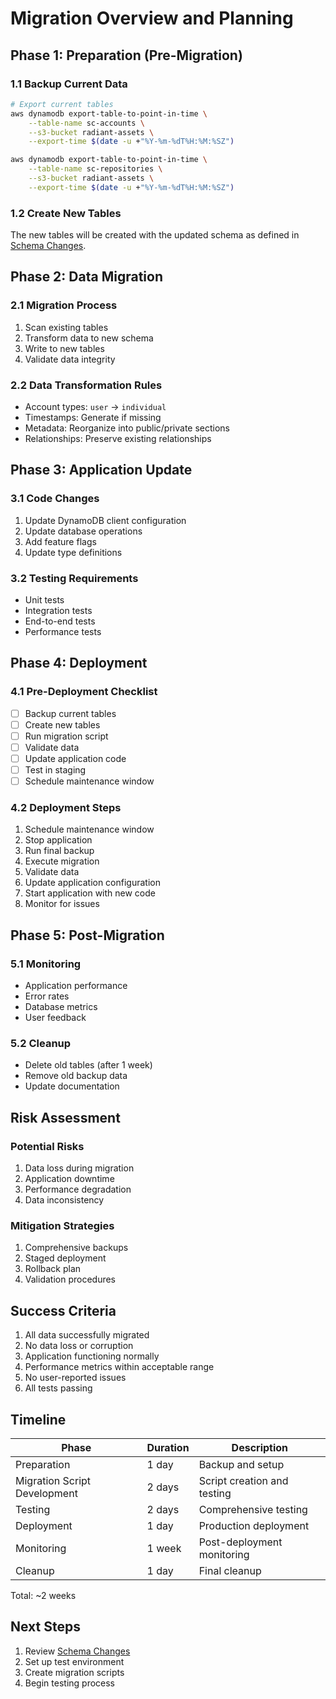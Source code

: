 # Migration Overview and Planning

## Phase 1: Preparation (Pre-Migration)

### 1.1 Backup Current Data
```bash
# Export current tables
aws dynamodb export-table-to-point-in-time \
    --table-name sc-accounts \
    --s3-bucket radiant-assets \
    --export-time $(date -u +"%Y-%m-%dT%H:%M:%SZ")

aws dynamodb export-table-to-point-in-time \
    --table-name sc-repositories \
    --s3-bucket radiant-assets \
    --export-time $(date -u +"%Y-%m-%dT%H:%M:%SZ")
```

### 1.2 Create New Tables
The new tables will be created with the updated schema as defined in [Schema Changes](./schema-changes.md).

## Phase 2: Data Migration

### 2.1 Migration Process
1. Scan existing tables
2. Transform data to new schema
3. Write to new tables
4. Validate data integrity

### 2.2 Data Transformation Rules
- Account types: `user` → `individual`
- Timestamps: Generate if missing
- Metadata: Reorganize into public/private sections
- Relationships: Preserve existing relationships

## Phase 3: Application Update

### 3.1 Code Changes
1. Update DynamoDB client configuration
2. Update database operations
3. Add feature flags
4. Update type definitions

### 3.2 Testing Requirements
- Unit tests
- Integration tests
- End-to-end tests
- Performance tests

## Phase 4: Deployment

### 4.1 Pre-Deployment Checklist
- [ ] Backup current tables
- [ ] Create new tables
- [ ] Run migration script
- [ ] Validate data
- [ ] Update application code
- [ ] Test in staging
- [ ] Schedule maintenance window

### 4.2 Deployment Steps
1. Schedule maintenance window
2. Stop application
3. Run final backup
4. Execute migration
5. Validate data
6. Update application configuration
7. Start application with new code
8. Monitor for issues

## Phase 5: Post-Migration

### 5.1 Monitoring
- Application performance
- Error rates
- Database metrics
- User feedback

### 5.2 Cleanup
- Delete old tables (after 1 week)
- Remove old backup data
- Update documentation

## Risk Assessment

### Potential Risks
1. Data loss during migration
2. Application downtime
3. Performance degradation
4. Data inconsistency

### Mitigation Strategies
1. Comprehensive backups
2. Staged deployment
3. Rollback plan
4. Validation procedures

## Success Criteria

1. All data successfully migrated
2. No data loss or corruption
3. Application functioning normally
4. Performance metrics within acceptable range
5. No user-reported issues
6. All tests passing

## Timeline

| Phase | Duration | Description |
|-------|----------|-------------|
| Preparation | 1 day | Backup and setup |
| Migration Script Development | 2 days | Script creation and testing |
| Testing | 2 days | Comprehensive testing |
| Deployment | 1 day | Production deployment |
| Monitoring | 1 week | Post-deployment monitoring |
| Cleanup | 1 day | Final cleanup |

Total: ~2 weeks

## Next Steps

1. Review [Schema Changes](./schema-changes.md)
2. Set up test environment
3. Create migration scripts
4. Begin testing process 